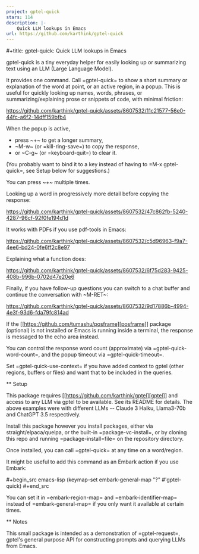 ```yaml
---
project: gptel-quick
stars: 114
description: |-
    Quick LLM lookups in Emacs
url: https://github.com/karthink/gptel-quick
---
```


#+title: gptel-quick: Quick LLM lookups in Emacs

gptel-quick is a tiny everyday helper for easily looking up or summarizing text using an LLM (Large Language Model).

It provides one command.  Call =gptel-quick= to show a short summary or explanation of the word at point, or an active region, in a popup.  This is useful for quickly looking up names, words, phrases, or summarizing/explaining prose or snippets of code, with minimal friction:

https://github.com/karthink/gptel-quick/assets/8607532/11c21577-56e0-44fc-a6f2-14dff159bfb4

When the popup is active,
- press ~+~ to get a longer summary,
- ~M-w~ (or =kill-ring-save=) to copy the response,
- or ~C-g~ (or =keyboard-quit=) to clear it.

(You probably want to bind it to a key instead of having to =M-x gptel-quick=, see Setup below for suggestions.)

You can press ~+~ multiple times.

Looking up a word in progressively more detail before copying the response:

https://github.com/karthink/gptel-quick/assets/8607532/47c862fb-5240-4287-96cf-92f0fe194d1d

It works with PDFs if you use pdf-tools in Emacs:

https://github.com/karthink/gptel-quick/assets/8607532/c5d96963-f9a7-4ee6-bd24-0fe6ff2c8e97

Explaining what a function does:

https://github.com/karthink/gptel-quick/assets/8607532/6f75d283-9425-408b-996b-0702d47e20e6

Finally, if you have follow-up questions you can switch to a chat buffer and continue the conversation with ~M-RET~:

https://github.com/karthink/gptel-quick/assets/8607532/9d17886b-4994-4e3f-93d6-fda79fc814ad

If the [[https://github.com/tumashu/posframe][posframe]] package (optional) is not installed or Emacs is running inside a terminal, the response is messaged to the echo area instead.

You can control the response word count (approximate) via =gptel-quick-word-count=, and the popup timeout via =gptel-quick-timeout=.

Set =gptel-quick-use-context= if you have added context to gptel (other regions, buffers or files) and want that to be included in the queries.

** Setup

This package requires [[https://github.com/karthink/gptel][gptel]] and access to any LLM via gptel to be available.  See its README for details.  The above examples were with different LLMs -- Claude 3 Haiku, Llama3-70b and ChatGPT 3.5 respectively.

Install this package however you install packages, either via straight/elpaca/quelpa, or the built-in =package-vc-install=, or by cloning this repo and running =package-install=file= on the repository directory.

Once installed, you can call =gptel-quick= at any time on a word/region.

It might be useful to add this command as an Embark action if you use Embark:

#+begin_src emacs-lisp
(keymap-set embark-general-map "?" #'gptel-quick)
#+end_src

You can set it in =embark-region-map= and =embark-identifier-map= instead of =embark-general-map= if you only want it available at certain times.

** Notes

This small package is intended as a demonstration of =gptel-request=, gptel's general purpose API for constructing prompts and querying LLMs from Emacs.

